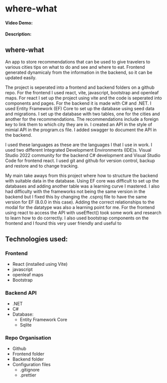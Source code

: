 # where-what

#### Video Demo: <URL HERE>

#### Description:

## where-what

An app to store recommendations that can be used to give travelers to various
cities tips on what to do and see and where to eat. Frontend generated
dynamicaly from the information in the backend, so it can be updated easily.

The project is seperated into a frontend and backend folders on a github repo.
For the frontend I used react, vite, javascript, bootstrap and openleaf maps.
For react I set up the project using vite and the code is seperated into
components and pages. For the backend it is made with C# and .NET. I used Entity
Framework (EF) Core to set up the database using seed data and migrations. I set
up the database with two tables, one for the cities and another for the
recommendations. The recommendations include a foreign key to link them to which
city they are in. I created an API in the style of mimial API in the program.cs
file. I added swagger to document the API in the backend.

I used these languages as these are the languages I that I use in work. I used
two different Integrated Development Environments (IDE)s. Visual Studio 2022
community for the backend C# development and Visual Studio Code for frontend
react. I used git and github for version control, backup and restore and to
change tracking.

My main take aways from this project where how to structure the backend with
suitable data in the database. Using EF core was difficult to set up the
databases and adding another table was a learning curve I mastered. I also had
difficulty with the frameworks not being the same version in the backend but I
fixed this by changing the .csproj file to have the same version for EF (8.0.0
in this case). Adding the correct relationships to the modal for the datatype
was also a learning point for me. For the frontend using react to access the API
with useEffect() took some work and research to learn how to do correctly. I
also used bootstrap components on the frontend and I found this very user
friendly and useful to

## Technologies used:

### Frontend

- React (installed using Vite)
- javascript
- openleaf maps
- Bootstrap

### Backend API

- .NET
- C#
- Database:
  - Entity Framework Core
  - Sqlite

### Repo Organisation

- Github
- Frontend folder
- Backend folder
- Configuration files
  - .gitignore
  - .prettier
